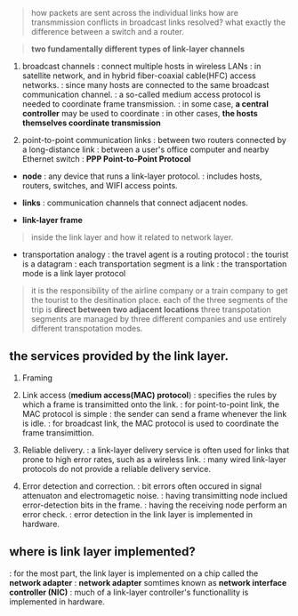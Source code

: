 > how packets are sent across the individual links
> how are transmmission conflicts in broadcast links resolved?
> what exactly the difference between a switch and a router.

> **two fundamentally different types of link-layer channels**
1. broadcast channels
   : connect multiple hosts in wireless LANs
   : in satellite network, and in hybrid fiber-coaxial cable(HFC) access networks.
   : since many hosts are connected to the same broadcast communication channel.
   : a so-called medium access protocol is needed to coordinate frame transmission.
   : in some case, **a central controller** may be used to coordinate
   : in other cases, **the hosts themselves coordinate transmission**
   
2. point-to-point communication links
   : between two routers connected by a long-distance link
   : between a user's office computer and nearby Ethernet switch
   : **PPP Point-to-Point Protocol**
  
- **node**
: any device that runs a link-layer protocol.
: includes hosts, routers, switches, and WIFI access points.

- **links** 
: communication channels that connect adjacent nodes.
   
- **link-layer frame**

> inside the link layer and how it related to network layer.
- transportation analogy
: the travel agent is a routing protocol
: the tourist is a datagram
: each transportation segment is a link
: the transportation mode is a link layer protocol

> it is the responsibility of the airline company or a train company to get the tourist to the desitination place.
> each of the three segments of the trip is **direct between two adjacent locations**
> three transpotation segments are managed by three different companies and use entirely different transpotation modes.

## the services provided by the link layer.

1. Framing
2. Link access (**medium access(MAC) protocol**)
   : specifies the rules by which a frame is transimitted onto the link.
   : for point-to-point link, the MAC protocol is simple
   : the sender can send a frame whenever the link is idle.
   : for broadcast link, the MAC protocol is used to coordinate the frame transimittion.
   
3. Reliable delivery.
   : a link-layer delivery service is often used for links that prone to high error rates, such as a wireless link.
   : many wired link-layer protocols do not provide a reliable delivery service.

4. Error detection and correction.
   : bit errors often occured in signal attenuaton and electromagetic noise.
   : having transimitting node inclued error-detection bits in the frame.
   : having the receiving node perform an error check.
   : error detection in the link layer is implemented in hardware.

## where is link layer implemented?

: for the most part, the link layer is implemented on a chip called the **network adapter**
: **network adapter** somtimes known as **network interface controller (NIC)**
: much of a link-layer controller's functionallity is implemented in hardware.

